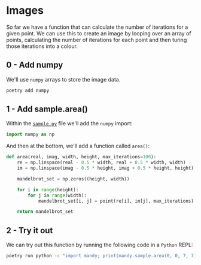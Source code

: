 # Images

So far we have a function that can calculate the number of iterations for a given point.
We can use this to create an image by looping over an array of points, calculating the number of iterations for each point and then turing those iterations into a colour.

## 0 - Add numpy

We'll use `numpy` arrays to store the image data.

```bash
poetry add numpy
```

## 1 - Add sample.area()

Within the [`sample.py`](./mandy/sample.py) file we'll add the `numpy` import:

```python
import numpy as np
```

And then at the bottom, we'll add a function called `area()`:

```python
def area(real, imag, width, height, max_iterations=100):
    re = np.linspace(real - 0.5 * width, real + 0.5 * width, width)
    im = np.linspace(imag - 0.5 * height, imag + 0.5 * height, height)

    mandelbrot_set = np.zeros((height, width))

    for i in range(height):
        for j in range(width):
            mandelbrot_set[i, j] = point(re[i], im[j], max_iterations)

    return mandelbrot_set
```

## 2 - Try it out

We can try out this function by running the following code in a `Python` REPL:

```bash
poetry run python -c "import mandy; print(mandy.sample.area(0, 0, 7, 7))"
```
